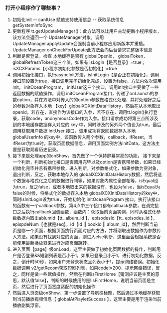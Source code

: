### 打开小程序作了哪些事？

1. 初始化init  --  canIUse 赋值支持使用信息 --  获取系统信息getSystemInfoSync
2. 更新程序 tt.getUpdateManager()：此方法可以让用户主动更新小程序版本，该方法会返回一个 UpdateManager对象，调用 UpdateManager.applyUpdate会强制当前小程序应用新版本并重启。 UpdateManager.onCheckForUpdate此方法会向后台请求完整版本信息
3. 判断是否登录，检查 本地缓存是否有 globalOpenId， globalToken， globalRefreshToken这三个值，如果有 isLogin【是否登录】=true；isXCXParams【小程序初始化参数是否初始化】=true
4. 调用初始化接口，执行asyncInit方法，isInitLogin【是否正在初始化】，调用接口前设置为true，接口调用完毕初始化完成，设置为false。方法内依次调用 init， initOceanProgram， initUser这三个接口，调用init接口主要做了一些返回数据的赋值操作，调用 initOceanProgram接口，传递了onLaunch的参数option，并在方法中对传入的的option参数做格式化处理，并将处理好之后的参数对象存入本地 【key】globalXCXInitDataHistory，然后在从本地取出openid，若存在，直接作为该接口的入参，若不存在，调用tt.login()执行登录，获取code，anonymousCode作为入参。接口请求成功将第三点所涉及到的本地缓存数据存入对应的 key 中，同时涉及的另外两个值设为true。最后调用获取用户数据 initUser 接口，调用成功将返回数据存入本地 globalUserInfo 的key中，该函数传入两个参数，callback，ifReset，当ifReset为true时，获取页面数据信息，调用页面实例方法initData，这方法主要是获取观看历史记录。
5. 接下来是处理app的onShow，首先做了一个保持屏幕常亮的功能， 接下来是一个判断，判断初始化接口是否调用完毕以及option是否携带参数，如果已经初始化完毕并且有携带参数，进入判断，对参数格式化，如果参数为空对象，退出判断，反之，获取本地存入的 globalXCXInitDataHistory数据，然后将这个数据与格式化之后的数据进行判等，如果对象内属性全部相等，isEqual设为true，反之false，或者本地取出来的数据没有，也设为false，当isEqual为false的时候，将格式化的数据存入本地 globalXCXInitDataHistory的key中，同时isInitLogin设为true，开始初始化 initOceanProgram 接口，执行该接口的函数有一个callback参数，第4点中三个接口都有callback参数，在调完接口之后执行callback回调函数，函数内：获取当前页面实例，同时从格式化参数数据内取出ablumId【tt_ album_id 】，episodesId【tt_ episodes_id 】，epispdeNum【也就是seq】，id【id || bookid || album_id】，然后判断当前页是哪一个页面，根据页面执行页面对应的方法，并将刚取出数据作为参数传入方法。如果没有找到对应的页面，则进入else判断，这里面会根据系统是否能使用最新播放器来进行对应页面跳转。
6. 进入页面【page】级onLoad，这里主要做了初始化页面数据的操作，判断用户是否登录&&短剧列表是否小于1，如果已登录且小于1，进行初始化数据，反之，倒计时50秒，如果用户未登录状态且列表小于1，提示网络错误。初始化数据调用 v2/getRecom获取短剧列表，如果code!=200，提示网络错误，反之，同样是做一些赋值操作，然后在判断isFirstHome【猜测应该是主页的意思，默认值false】，判断的时候使用的是!isFirstHome，说明当前页面是主页，然后进行了页面宽度适配的初始化操作
7. 然后进入页面级onShow，第一步设置了导航栏标题，然后通过本地缓存获取到当前播放视频信息【 globalAtPlayletSuccess 】，这里主要是用于渲染当前播放剧集浮窗。
